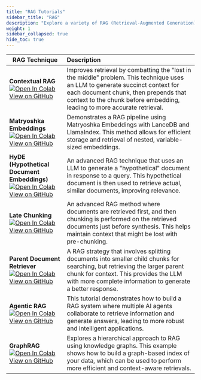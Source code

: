 ```yaml
---
title: "RAG Tutorials"
sidebar_title: "RAG"
description: "Explore a variety of RAG (Retrieval-Augmented Generation) applications with LanceDB."
weight: 1
sidebar_collapsed: true
hide_toc: true
---
```


| RAG Technique | Description |
|----------|:------------|
| **Contextual RAG** <br> <a href="https://colab.research.google.com/github/lancedb/vectordb-recipes/blob/main/examples/Contextual-RAG/Anthropic_Contextual_RAG.ipynb" target="_blank"><img src="https://colab.research.google.com/assets/colab-badge.svg" alt="Open In Colab"></a> <br> [View on GitHub](https://github.com/lancedb/vectordb-recipes/tree/main/examples/Contextual-RAG) | Improves retrieval by combatting the "lost in the middle" problem. This technique uses an LLM to generate succinct context for each document chunk, then prepends that context to the chunk before embedding, leading to more accurate retrieval. |
| **Matryoshka Embeddings** <br> <a href="https://colab.research.google.com/github/lancedb/vectordb-recipes/blob/main/tutorials/RAG-with_MatryoshkaEmbed-Llamaindex/RAG_with_MatryoshkaEmbedding_and_Llamaindex.ipynb" target="_blank"><img src="https://colab.research.google.com/assets/colab-badge.svg" alt="Open In Colab"></a> <br> [View on GitHub](https://github.com/lancedb/vectordb-recipes/tree/main/tutorials/RAG-with_MatryoshkaEmbed-Llamaindex) | Demonstrates a RAG pipeline using Matryoshka Embeddings with LanceDB and LlamaIndex. This method allows for efficient storage and retrieval of nested, variable-sized embeddings. |
| **HyDE (Hypothetical Document Embeddings)** <br> <a href="https://colab.research.google.com/github/lancedb/vectordb-recipes/blob/main/examples/Advance-RAG-with-HyDE/main.ipynb" target="_blank"><img src="https://colab.research.google.com/assets/colab-badge.svg" alt="Open In Colab"></a> <br> [View on GitHub](https://github.com/lancedb/vectordb-recipes/tree/main/examples/Advance-RAG-with-HyDE) | An advanced RAG technique that uses an LLM to generate a "hypothetical" document in response to a query. This hypothetical document is then used to retrieve actual, similar documents, improving relevance. |
| **Late Chunking** <br> <a href="https://colab.research.google.com/github/lancedb/vectordb-recipes/blob/main/examples/Advanced_RAG_Late_Chunking/Late_Chunking_(Chunked_Pooling).ipynb" target="_blank"><img src="https://colab.research.google.com/assets/colab-badge.svg" alt="Open In Colab"></a> <br> [View on GitHub](https://github.com/lancedb/vectordb-recipes/tree/main/examples/Advanced_RAG_Late_Chunking) | An advanced RAG method where documents are retrieved first, and then chunking is performed on the retrieved documents just before synthesis. This helps maintain context that might be lost with pre-chunking. |
| **Parent Document Retriever** <br> <a href="https://colab.research.google.com/github/lancedb/vectordb-recipes/blob/main/examples/parent_document_retriever/main.ipynb" target="_blank"><img src="https://colab.research.google.com/assets/colab-badge.svg" alt="Open In Colab"></a> <br> [View on GitHub](https://github.com/lancedb/vectordb-recipes/tree/main/examples/parent_document_retriever) | A RAG strategy that involves splitting documents into smaller child chunks for searching, but retrieving the larger parent chunk for context. This provides the LLM with more complete information to generate a better response. |
| **Agentic RAG** <br> <a href="https://colab.research.google.com/github/lancedb/vectordb-recipes/blob/main/tutorials/Agentic_RAG/main.ipynb" target="_blank"><img src="https://colab.research.google.com/assets/colab-badge.svg" alt="Open In Colab"></a> <br> [View on GitHub](https://github.com/lancedb/vectordb-recipes/tree/main/tutorials/Agentic_RAG) | This tutorial demonstrates how to build a RAG system where multiple AI agents collaborate to retrieve information and generate answers, leading to more robust and intelligent applications. |
| **GraphRAG** <br> <a href="https://colab.research.google.com/github/lancedb/vectordb-recipes/blob/main/examples/Graphrag/main.ipynb" target="_blank"><img src="https://colab.research.google.com/assets/colab-badge.svg" alt="Open In Colab"></a> <br> [View on GitHub](https://github.com/lancedb/vectordb-recipes/tree/main/examples/Graphrag) | Explores a hierarchical approach to RAG using knowledge graphs. This example shows how to build a graph-based index of your data, which can be used to perform more efficient and context-aware retrievals. |
